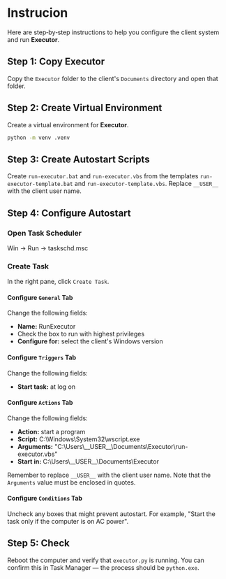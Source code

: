 # Instrucion

Here are step‑by‑step instructions to help you configure the client system and run **Executor**.

## Step 1: Copy Executor

Copy the `Executor` folder to the client's `Documents` directory and open that folder.

## Step 2: Create Virtual Environment

Create a virtual environment for **Executor**.

```bash
python -m venv .venv
```

## Step 3: Create Autostart Scripts

Create `run-executor.bat` and `run-executor.vbs` from the templates `run-executor-template.bat` and `run-executor-template.vbs`. Replace `__USER__` with the client user name.

## Step 4: Configure Autostart

### Open Task Scheduler

Win &rarr; Run &rarr; taskschd.msc

### Create Task

In the right pane, click `Create Task`.

#### Configure `General` Tab

Change the following fields:
- **Name:** RunExecutor
- Check the box to run with highest privileges
- **Configure for:** select the client's Windows version

#### Configure `Triggers` Tab

Change the following fields:
- **Start task:** at log on

#### Configure `Actions` Tab

Change the following fields:
- **Action:** start a program
- **Script:** C:\Windows\System32\wscript.exe
- **Arguments:** "C:\Users\\_\_USER\_\_\Documents\Executor\run-executor.vbs"
- **Start in:** C:\Users\\_\_USER\_\_\Documents\Executor

Remember to replace `__USER__` with the client user name. Note that the `Arguments` value must be enclosed in quotes.

#### Configure `Conditions` Tab

Uncheck any boxes that might prevent autostart. For example, "Start the task only if the computer is on AC power".

## Step 5: Check

Reboot the computer and verify that `executor.py` is running. You can confirm this in Task Manager &mdash; the process should be `python.exe`.
